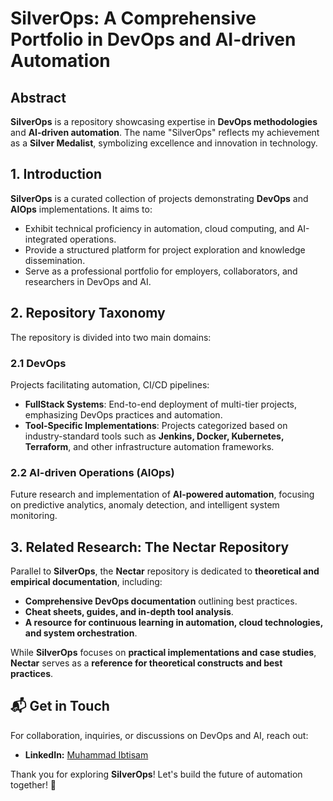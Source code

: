 # SilverOps: A Comprehensive Portfolio in DevOps and AI-driven Automation

## Abstract
**SilverOps** is a repository showcasing expertise in **DevOps methodologies** and **AI-driven automation**. The name "SilverOps" reflects my achievement as a **Silver Medalist**, symbolizing excellence and innovation in technology.

## 1. Introduction
**SilverOps** is a curated collection of projects demonstrating **DevOps** and **AIOps** implementations. It aims to:
- Exhibit technical proficiency in automation, cloud computing, and AI-integrated operations.
- Provide a structured platform for project exploration and knowledge dissemination.
- Serve as a professional portfolio for employers, collaborators, and researchers in DevOps and AI.

## 2. Repository Taxonomy
The repository is divided into two main domains:

### 2.1 DevOps
Projects facilitating automation, CI/CD pipelines:
   - **FullStack Systems**: End-to-end deployment of multi-tier projects, emphasizing DevOps practices and automation.
   - **Tool-Specific Implementations**: Projects categorized based on industry-standard tools such as **Jenkins, Docker, Kubernetes, Terraform**, and other infrastructure automation frameworks.

### 2.2 AI-driven Operations (AIOps) 
Future research and implementation of **AI-powered automation**, focusing on predictive analytics, anomaly detection, and intelligent system monitoring.

## 3. Related Research: The Nectar Repository
Parallel to **SilverOps**, the **Nectar** repository is dedicated to **theoretical and empirical documentation**, including:
- **Comprehensive DevOps documentation** outlining best practices.
- **Cheat sheets, guides, and in-depth tool analysis**.
- **A resource for continuous learning in automation, cloud technologies, and system orchestration**.

While **SilverOps** focuses on **practical implementations and case studies**, **Nectar** serves as a **reference for theoretical constructs and best practices**.

## 📬 Get in Touch
For collaboration, inquiries, or discussions on DevOps and AI, reach out:

- **LinkedIn:** [Muhammad Ibtisam](https://www.linkedin.com/in/ibtisamops)

Thank you for exploring **SilverOps**! Let's build the future of automation together! 🚀
